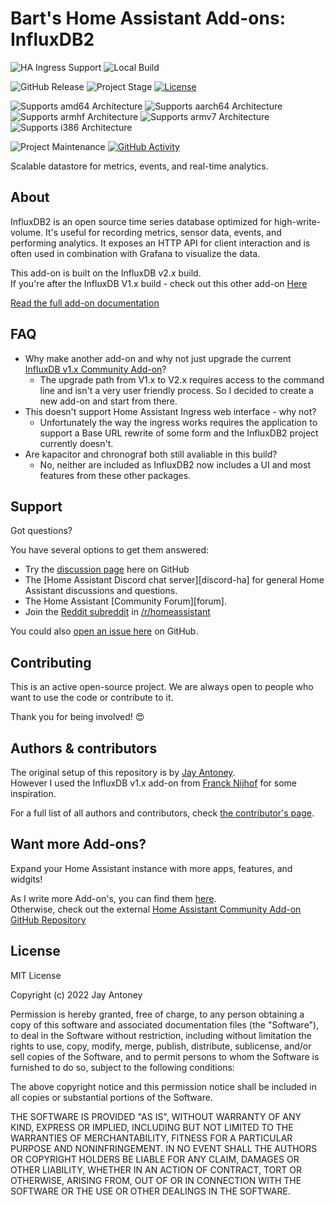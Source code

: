 # Bart's Home Assistant Add-ons: InfluxDB2

![HA Ingress Support][influxdb2-ingressSupport]
![Local Build][influxdb2-local-build]

![GitHub Release][influxdb2-releases-shield]
![Project Stage][influxdb2-project-stage-shield]
[![License][influxdb2-license-shield]](LICENSE.md)

![Supports amd64 Architecture][influxdb2-amd64-shield]
![Supports aarch64 Architecture][influxdb2-aarch64-shield]
![Supports armhf Architecture][influxdb2-armhf-shield]
![Supports armv7 Architecture][influxdb2-armv7-shield]
![Supports i386 Architecture][influxdb2-i386-shield]

![Project Maintenance][influxdb2-maintenance-shield]
[![GitHub Activity][influxdb2-commits-shield]][commits]


Scalable datastore for metrics, events, and real-time analytics.

## About

InfluxDB2 is an open source time series database optimized for high-write-volume.
It's useful for recording metrics, sensor data, events,
and performing analytics. It exposes an HTTP API for client interaction and is
often used in combination with Grafana to visualize the data.

This add-on is built on the InfluxDB v2.x build. \
If you're after the InfluxDB V1.x build - check out this other add-on [Here][Influxdbv1]

[Read the full add-on documentation][docs]

## FAQ
- Why make another add-on and why not just upgrade the current [InfluxDB v1.x Community Add-on][Influxdbv1]?
  - The upgrade path from V1.x to V2.x requires access to the command line and isn't a very user friendly process. So I decided to create a new add-on and start from there.
- This doesn't support Home Assistant Ingress web interface - why not?
  - Unfortunately the way the ingress works requires the application to support a Base URL rewrite of some form and the InfluxDB2 project currently doesn't.
- Are kapacitor and chronograf both still avaliable in this build?
  - No, neither are included as InfluxDB2 now includes a UI and most features from these other packages.

## Support

Got questions?

You have several options to get them answered:

- Try the [discussion page][githubDiscussions] here on GitHub
- The [Home Assistant Discord chat server][discord-ha] for general Home
  Assistant discussions and questions.
- The Home Assistant [Community Forum][forum].
- Join the [Reddit subreddit][reddit] in [/r/homeassistant][reddit]

You could also [open an issue here][issue] on GitHub.

## Contributing

This is an active open-source project. We are always open to people who want to
use the code or contribute to it.

Thank you for being involved! :heart_eyes:

## Authors & contributors

The original setup of this repository is by [Jay Antoney][jantoney]. \
However I used the InfluxDB v1.x add-on from [Franck Nijhof][frenck] for some inspiration.

For a full list of all authors and contributors,
check [the contributor's page][contributors].

## Want more Add-ons?

Expand your Home Assistant instance with more apps, features, and widgits!

As I write more Add-on's, you can find them [here][repositoryMe]. \
Otherwise, check out the external [Home Assistant Community Add-on GitHub Repository][repositoryCommunity]

## License

MIT License

Copyright (c) 2022 Jay Antoney

Permission is hereby granted, free of charge, to any person obtaining a copy
of this software and associated documentation files (the "Software"), to deal
in the Software without restriction, including without limitation the rights
to use, copy, modify, merge, publish, distribute, sublicense, and/or sell
copies of the Software, and to permit persons to whom the Software is
furnished to do so, subject to the following conditions:

The above copyright notice and this permission notice shall be included in all
copies or substantial portions of the Software.

THE SOFTWARE IS PROVIDED "AS IS", WITHOUT WARRANTY OF ANY KIND, EXPRESS OR
IMPLIED, INCLUDING BUT NOT LIMITED TO THE WARRANTIES OF MERCHANTABILITY,
FITNESS FOR A PARTICULAR PURPOSE AND NONINFRINGEMENT. IN NO EVENT SHALL THE
AUTHORS OR COPYRIGHT HOLDERS BE LIABLE FOR ANY CLAIM, DAMAGES OR OTHER
LIABILITY, WHETHER IN AN ACTION OF CONTRACT, TORT OR OTHERWISE, ARISING FROM,
OUT OF OR IN CONNECTION WITH THE SOFTWARE OR THE USE OR OTHER DEALINGS IN THE
SOFTWARE.


[influxdb2-releases-shield]: https://img.shields.io/github/release/Jays-Home-Assistant-Add-ons/j-addon-influxdb2.svg
[influxdb2-local-build]: https://img.shields.io/badge/Home%20Assistant%20--%20local%20build-YES-orange.svg
[influxdb2-ingressSupport]: https://img.shields.io/badge/Home%20Assistant%20--%20ingress%20support-NO-red
[influxdb2-aarch64-shield]: https://img.shields.io/badge/aarch64-untested-orange.svg
[influxdb2-amd64-shield]: https://img.shields.io/badge/amd64-yes-green.svg
[influxdb2-armhf-shield]: https://img.shields.io/badge/armhf-no-red.svg
[influxdb2-armv7-shield]: https://img.shields.io/badge/armv7-no-red.svg
[influxdb2-i386-shield]: https://img.shields.io/badge/i386-no-red.svg

[influxdb2-commits-shield]: https://img.shields.io/github/commit-activity/y/Jays-Home-Assistant-Add-ons/j-addon-influxdb2.svg
[influxdb2-license-shield]: https://img.shields.io/github/license/Jays-Home-Assistant-Add-ons/j-addon-influxdb2.svg
[influxdb2-maintenance-shield]: https://img.shields.io/maintenance/yes/2022.svg
[influxdb2-project-stage-shield]: https://img.shields.io/badge/project%20stage-production%20ready-brightgreen.svg


[commits]: https://github.com/Jays-Home-Assistant-Add-ons/j-addon-influxdb2/commits/main
[contributors]: https://github.com/Jays-Home-Assistant-Add-ons/j-addon-influxdb2/graphs/contributors
[docs]: https://github.com/Jays-Home-Assistant-Add-ons/j-addon-influxdb2/blob/main/influxdb2/DOCS.md
[frenck]: https://github.com/frenck
[jantoney]: https://github.com/jantoney
[issue]: https://github.com/Jays-Home-Assistant-Add-ons/j-addon-influxdb2/issues
[reddit]: https://reddit.com/r/homeassistant
[repositoryMe]: https://github.com/Jays-Home-Assistant-Add-ons/repository
[Influxdbv1]: https://github.com/hassio-addons/addon-influxdb
[githubDiscussions]: https://github.com/hassio-addons/addon-influxdb/discussions
[repositoryCommunity]: https://github.com/hassio-addons/repository


